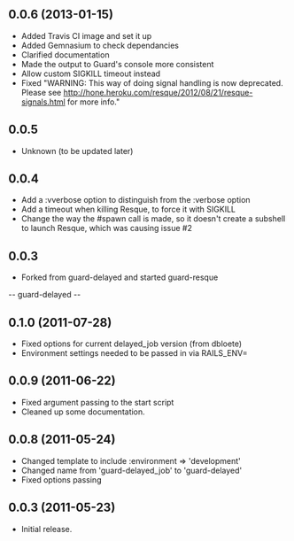 ## 0.0.6 (2013-01-15)

 * Added Travis CI image and set it up
 * Added Gemnasium to check dependancies
 * Clarified documentation
 * Made the output to Guard's console more consistent
 * Allow custom SIGKILL timeout instead
 * Fixed "WARNING: This way of doing signal handling is now deprecated. Please see http://hone.heroku.com/resque/2012/08/21/resque-signals.html for more info."

## 0.0.5

 * Unknown (to be updated later)

## 0.0.4

 * Add a :vverbose option to distinguish from the :verbose option
 * Add a timeout when killing Resque, to force it with SIGKILL
 * Change the way the #spawn call is made, so it doesn't create a subshell to launch
   Resque, which was causing issue #2

## 0.0.3

 * Forked from guard-delayed and started guard-resque


-- guard-delayed --

## 0.1.0 (2011-07-28)

 * Fixed options for current delayed_job version (from dbloete)
 * Environment settings needed to be passed in via RAILS_ENV=

## 0.0.9 (2011-06-22)

 * Fixed argument passing to the start script
 * Cleaned up some documentation.

## 0.0.8 (2011-05-24)

 * Changed template to include :environment => 'development'
 * Changed name from 'guard-delayed_job' to 'guard-delayed'
 * Fixed options passing

## 0.0.3 (2011-05-23)

 * Initial release.

